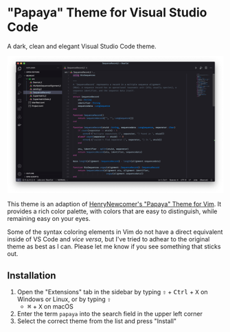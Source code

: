 # "Papaya" Theme for Visual Studio Code

A dark, clean and elegant Visual Studio Code theme.

![Papaya theme screenshot](https://raw.githubusercontent.com/fethalen/papaya/main/images/screenshot.png)

This theme is an adaption of [HenryNewcomer's "Papaya" Theme for
Vim](https://github.com/HenryNewcomer/vim-theme-papaya). It provides a rich
color palette, with colors that are easy to distinguish, while remaining easy on
your eyes.

Some of the syntax coloring elements in Vim do not have a direct equivalent
inside of VS Code and *vice versa*, but I've tried to adhear to the original
theme as best as I can. Please let me know if you see something that sticks
out.

## Installation

1. Open the "Extensions" tab in the sidebar by typing <kbd>⇧</kbd> +
   <kbd>Ctrl</kbd> + <kbd>X</kbd> on Windows or Linux, or by typing <kbd>⇧</kbd>
   + <kbd>⌘</kbd> + <kbd>X</kbd> on macOS
2. Enter the term `papaya` into the search field in the upper left corner
3. Select the correct theme from the list and press "Install"
